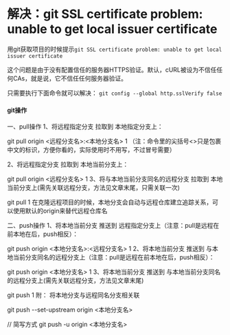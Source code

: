 # 解决：git SSL certificate problem: unable to get local issuer certificate

用git获取项目的时候提示`git SSL certificate problem: unable to get local issuer certificate`

这个问题是由于没有配置信任的服务器HTTPS验证。默认，cURL被设为不信任任何CAs，就是说，它不信任任何服务器验证。

只需要执行下面命令就可以解决：
`git config --global http.sslVerify false`



#### git操作

一、pull操作
1、将远程指定分支 拉取到 本地指定分支上：

git pull origin <远程分支名>:<本地分支名>
1
（注：命令里的尖括号<>只是包裹中文的标识，方便你看的，实际使用时不用写，不过冒号需要）

2、将远程指定分支 拉取到 本地当前分支上：

git pull origin <远程分支名>
1
3、将与本地当前分支同名的远程分支 拉取到 本地当前分支上(需先关联远程分支，方法见文章末尾，只需关联一次)

git pull
1
在克隆远程项目的时候，本地分支会自动与远程仓库建立追踪关系，可以使用默认的origin来替代远程仓库名

二、push操作
1、将本地当前分支 推送到 远程指定分支上（注意：pull是远程在前本地在后，push相反）：

git push origin <本地分支名>:<远程分支名>
1
2、将本地当前分支 推送到 与本地当前分支同名的远程分支上（注意：pull是远程在前本地在后，push相反）：

git push origin <本地分支名>
1
3、将本地当前分支 推送到 与本地当前分支同名的远程分支上(需先关联远程分支，方法见文章末尾)

git push
1
附：
将本地分支与远程同名分支相关联

git push --set-upstream origin <本地分支名>

// 简写方式
git push -u origin <本地分支名>
